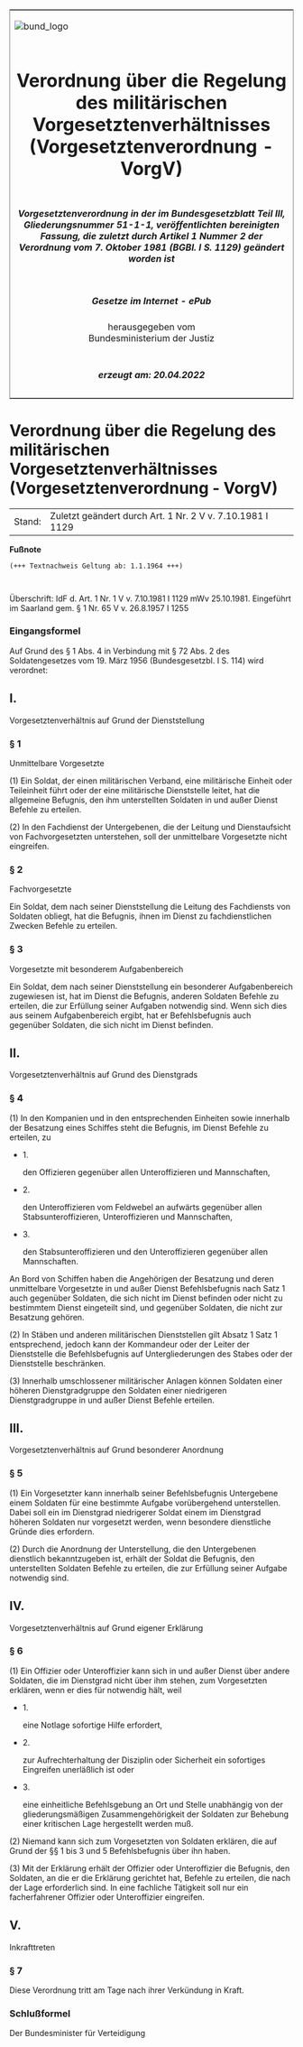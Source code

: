 <span id="DECKBLATT.html"></span>

<table border="0" frame="border" width="100%">

<tr valign="top">

<td align="left">

![bund\_logo](BfJ_2021_Web_de_de.gif)

</td>

<td align="right">

 

</td>

</tr>

<tr align="center" valign="middle">

<td colspan="2">

# Verordnung über die Regelung des militärischen Vorgesetztenverhältnisses (Vorgesetztenverordnung - VorgV)

</td>

</tr>

<tr align="center" valign="middle">

<td colspan="2">

##### Vorgesetztenverordnung in der im Bundesgesetzblatt Teil III, Gliederungsnummer 51-1-1, veröffentlichten bereinigten Fassung, die zuletzt durch Artikel 1 Nummer 2 der Verordnung vom 7. Oktober 1981 (BGBl. I S. 1129) geändert worden ist

</td>

</tr>

<tr align="center" valign="middle">

<td colspan="2">

  
  

##### Gesetze im Internet - ePub  
  
herausgegeben vom  
Bundesministerium der Justiz

</td>

</tr>

<tr align="center" valign="bottom">

<td colspan="2">

  
  

##### erzeugt am: 20.04.2022

</td>

</tr>

</table>

<span id="BJNR004590956.html"></span>

# Verordnung über die Regelung des militärischen Vorgesetztenverhältnisses (Vorgesetztenverordnung - VorgV)

<div>

<div class="jnhtml">

|        |                                                           |
| ------ | --------------------------------------------------------- |
| Stand: | Zuletzt geändert durch Art. 1 Nr. 2 V v. 7.10.1981 I 1129 |

</div>

</div>

<div>

  
**Fußnote**

<div class="jnhtml">

<div>

<div class="jurAbsatz">

  

``` 
(+++ Textnachweis Geltung ab: 1.1.1964 +++)

 
```

Überschrift: IdF d. Art. 1 Nr. 1 V v. 7.10.1981 I 1129 mWv 25.10.1981.
Eingeführt im Saarland gem. § 1 Nr. 65 V v. 26.8.1957 I 1255

</div>

</div>

</div>

</div>

<span id="BJNR004590956BJNE000600315.html"></span>

### Eingangsformel  

<div>

<div class="jnhtml">

<div>

<div class="jurAbsatz">

Auf Grund des § 1 Abs. 4 in Verbindung mit § 72 Abs. 2 des
Soldatengesetzes vom 19. März 1956 (Bundesgesetzbl. I S. 114) wird
verordnet:

</div>

</div>

</div>

</div>

<span id="BJNR004590956BJNG000100315.html"></span>

## I.  
Vorgesetztenverhältnis auf Grund der Dienststellung

<span id="BJNR004590956BJNE000700315.html"></span>

### § 1  
Unmittelbare Vorgesetzte

<div>

<div class="jnhtml">

<div>

<div class="jurAbsatz">

(1) Ein Soldat, der einen militärischen Verband, eine militärische
Einheit oder Teileinheit führt oder der eine militärische Dienststelle
leitet, hat die allgemeine Befugnis, den ihm unterstellten Soldaten in
und außer Dienst Befehle zu erteilen.

</div>

<div class="jurAbsatz">

(2) In den Fachdienst der Untergebenen, die der Leitung und
Dienstaufsicht von Fachvorgesetzten unterstehen, soll der unmittelbare
Vorgesetzte nicht eingreifen.

</div>

</div>

</div>

</div>

<span id="BJNR004590956BJNE000800315.html"></span>

### § 2  
Fachvorgesetzte

<div>

<div class="jnhtml">

<div>

<div class="jurAbsatz">

Ein Soldat, dem nach seiner Dienststellung die Leitung des Fachdiensts
von Soldaten obliegt, hat die Befugnis, ihnen im Dienst zu
fachdienstlichen Zwecken Befehle zu erteilen.

</div>

</div>

</div>

</div>

<span id="BJNR004590956BJNE000900315.html"></span>

### § 3  
Vorgesetzte mit besonderem Aufgabenbereich

<div>

<div class="jnhtml">

<div>

<div class="jurAbsatz">

Ein Soldat, dem nach seiner Dienststellung ein besonderer
Aufgabenbereich zugewiesen ist, hat im Dienst die Befugnis, anderen
Soldaten Befehle zu erteilen, die zur Erfüllung seiner Aufgaben
notwendig sind. Wenn sich dies aus seinem Aufgabenbereich ergibt, hat er
Befehlsbefugnis auch gegenüber Soldaten, die sich nicht im Dienst
befinden.

</div>

</div>

</div>

</div>

<span id="BJNR004590956BJNG000200315.html"></span>

## II.  
Vorgesetztenverhältnis auf Grund des Dienstgrads

<span id="BJNR004590956BJNE001001315.html"></span>

### § 4  

<div>

<div class="jnhtml">

<div>

<div class="jurAbsatz">

(1) In den Kompanien und in den entsprechenden Einheiten sowie innerhalb
der Besatzung eines Schiffes steht die Befugnis, im Dienst Befehle zu
erteilen, zu

  - 1\.
    
    <div style="">
    
    den Offizieren gegenüber allen Unteroffizieren und Mannschaften,
    
    </div>

  - 2\.
    
    <div style="">
    
    den Unteroffizieren vom Feldwebel an aufwärts gegenüber allen
    Stabsunteroffizieren, Unteroffizieren und Mannschaften,
    
    </div>

  - 3\.
    
    <div style="">
    
    den Stabsunteroffizieren und den Unteroffizieren gegenüber allen
    Mannschaften.
    
    </div>

An Bord von Schiffen haben die Angehörigen der Besatzung und deren
unmittelbare Vorgesetzte in und außer Dienst Befehlsbefugnis nach Satz 1
auch gegenüber Soldaten, die sich nicht im Dienst befinden oder nicht zu
bestimmtem Dienst eingeteilt sind, und gegenüber Soldaten, die nicht zur
Besatzung gehören.

</div>

<div class="jurAbsatz">

(2) In Stäben und anderen militärischen Dienststellen gilt Absatz 1 Satz
1 entsprechend, jedoch kann der Kommandeur oder der Leiter der
Dienststelle die Befehlsbefugnis auf Untergliederungen des Stabes oder
der Dienststelle beschränken.

</div>

<div class="jurAbsatz">

(3) Innerhalb umschlossener militärischer Anlagen können Soldaten einer
höheren Dienstgradgruppe den Soldaten einer niedrigeren Dienstgradgruppe
in und außer Dienst Befehle erteilen.

</div>

</div>

</div>

</div>

<span id="BJNR004590956BJNG000300315.html"></span>

## III.  
Vorgesetztenverhältnis auf Grund besonderer Anordnung

<span id="BJNR004590956BJNE001100315.html"></span>

### § 5  

<div>

<div class="jnhtml">

<div>

<div class="jurAbsatz">

(1) Ein Vorgesetzter kann innerhalb seiner Befehlsbefugnis Untergebene
einem Soldaten für eine bestimmte Aufgabe vorübergehend unterstellen.
Dabei soll ein im Dienstgrad niedrigerer Soldat einem im Dienstgrad
höheren Soldaten nur vorgesetzt werden, wenn besondere dienstliche
Gründe dies erfordern.

</div>

<div class="jurAbsatz">

(2) Durch die Anordnung der Unterstellung, die den Untergebenen
dienstlich bekanntzugeben ist, erhält der Soldat die Befugnis, den
unterstellten Soldaten Befehle zu erteilen, die zur Erfüllung seiner
Aufgabe notwendig sind.

</div>

</div>

</div>

</div>

<span id="BJNR004590956BJNG000400315.html"></span>

## IV.  
Vorgesetztenverhältnis auf Grund eigener Erklärung

<span id="BJNR004590956BJNE001200315.html"></span>

### § 6  

<div>

<div class="jnhtml">

<div>

<div class="jurAbsatz">

(1) Ein Offizier oder Unteroffizier kann sich in und außer Dienst über
andere Soldaten, die im Dienstgrad nicht über ihm stehen, zum
Vorgesetzten erklären, wenn er dies für notwendig hält, weil

  - 1\.
    
    <div style="">
    
    eine Notlage sofortige Hilfe erfordert,
    
    </div>

  - 2\.
    
    <div style="">
    
    zur Aufrechterhaltung der Disziplin oder Sicherheit ein sofortiges
    Eingreifen unerläßlich ist oder
    
    </div>

  - 3\.
    
    <div style="">
    
    eine einheitliche Befehlsgebung an Ort und Stelle unabhängig von der
    gliederungsmäßigen Zusammengehörigkeit der Soldaten zur Behebung
    einer kritischen Lage hergestellt werden muß.
    
    </div>

</div>

<div class="jurAbsatz">

(2) Niemand kann sich zum Vorgesetzten von Soldaten erklären, die auf
Grund der §§ 1 bis 3 und 5 Befehlsbefugnis über ihn haben.

</div>

<div class="jurAbsatz">

(3) Mit der Erklärung erhält der Offizier oder Unteroffizier die
Befugnis, den Soldaten, an die er die Erklärung gerichtet hat, Befehle
zu erteilen, die nach der Lage erforderlich sind. In eine fachliche
Tätigkeit soll nur ein facherfahrener Offizier oder Unteroffizier
eingreifen.

</div>

</div>

</div>

</div>

<span id="BJNR004590956BJNG000500315.html"></span>

## V.  
Inkrafttreten

<span id="BJNR004590956BJNE001300315.html"></span>

### § 7  

<div>

<div class="jnhtml">

<div>

<div class="jurAbsatz">

Diese Verordnung tritt am Tage nach ihrer Verkündung in Kraft.

</div>

</div>

</div>

</div>

<span id="BJNR004590956BJNE001400315.html"></span>

### Schlußformel  

<div>

<div class="jnhtml">

<div>

<div class="jurAbsatz">

<span class="SP">Der Bundesminister für Verteidigung</span>

</div>

</div>

</div>

</div>
